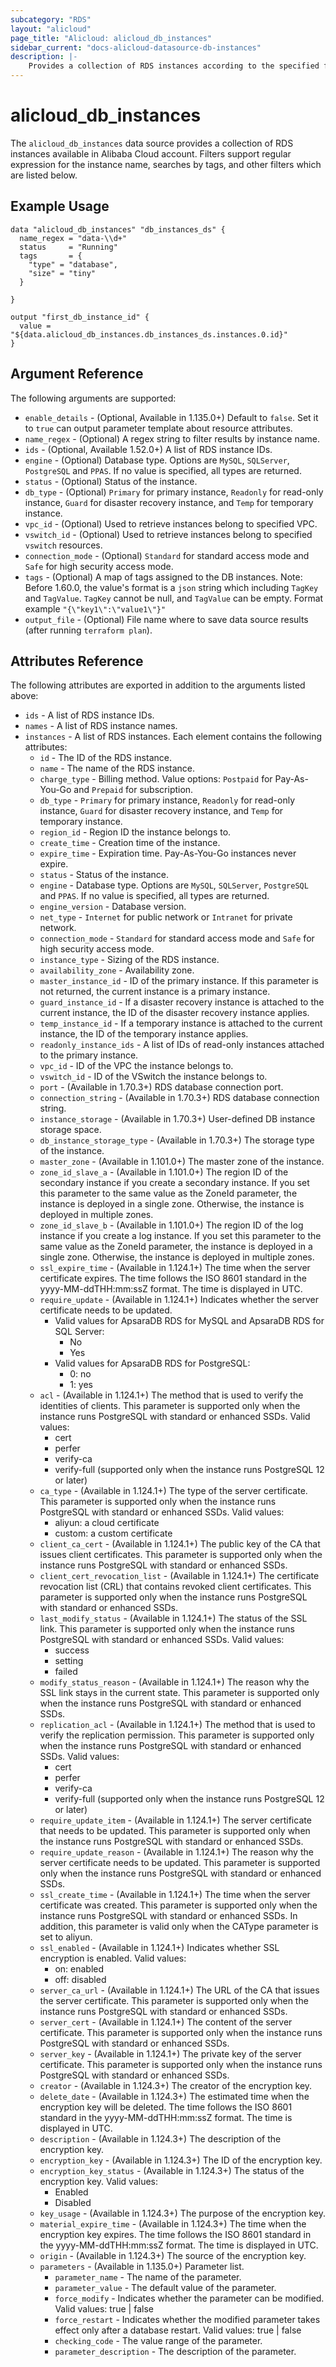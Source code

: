 ```yaml
---
subcategory: "RDS"
layout: "alicloud"
page_title: "Alicloud: alicloud_db_instances"
sidebar_current: "docs-alicloud-datasource-db-instances"
description: |-
    Provides a collection of RDS instances according to the specified filters.
---
```


# alicloud\_db\_instances

The `alicloud_db_instances` data source provides a collection of RDS instances available in Alibaba Cloud account.
Filters support regular expression for the instance name, searches by tags, and other filters which are listed below.

## Example Usage

```
data "alicloud_db_instances" "db_instances_ds" {
  name_regex = "data-\\d+"
  status     = "Running"
  tags       = {
    "type" = "database",
    "size" = "tiny"
  }

}

output "first_db_instance_id" {
  value = "${data.alicloud_db_instances.db_instances_ds.instances.0.id}"
}
```

## Argument Reference

The following arguments are supported:
* `enable_details` - (Optional, Available in 1.135.0+) Default to `false`. Set it to `true` can output parameter template about resource attributes.
* `name_regex` - (Optional) A regex string to filter results by instance name.
* `ids` - (Optional, Available 1.52.0+) A list of RDS instance IDs. 
* `engine` - (Optional) Database type. Options are `MySQL`, `SQLServer`, `PostgreSQL` and `PPAS`. If no value is specified, all types are returned.
* `status` - (Optional) Status of the instance.
* `db_type` - (Optional) `Primary` for primary instance, `Readonly` for read-only instance, `Guard` for disaster recovery instance, and `Temp` for temporary instance.
* `vpc_id` - (Optional) Used to retrieve instances belong to specified VPC.
* `vswitch_id` - (Optional) Used to retrieve instances belong to specified `vswitch` resources.
* `connection_mode` - (Optional) `Standard` for standard access mode and `Safe` for high security access mode.
* `tags` - (Optional) A map of tags assigned to the DB instances. 
Note: Before 1.60.0, the value's format is a `json` string which including `TagKey` and `TagValue`. `TagKey` cannot be null, and `TagValue` can be empty. Format example `"{\"key1\":\"value1\"}"`
* `output_file` - (Optional) File name where to save data source results (after running `terraform plan`).

## Attributes Reference

The following attributes are exported in addition to the arguments listed above:

* `ids` - A list of RDS instance IDs. 
* `names` - A list of RDS instance names. 
* `instances` - A list of RDS instances. Each element contains the following attributes:
  * `id` - The ID of the RDS instance.
  * `name` - The name of the RDS instance.
  * `charge_type` - Billing method. Value options: `Postpaid` for Pay-As-You-Go and `Prepaid` for subscription.
  * `db_type` - `Primary` for primary instance, `Readonly` for read-only instance, `Guard` for disaster recovery instance, and `Temp` for temporary instance.
  * `region_id` - Region ID the instance belongs to.
  * `create_time` - Creation time of the instance.
  * `expire_time` - Expiration time. Pay-As-You-Go instances never expire.
  * `status` - Status of the instance.
  * `engine` - Database type. Options are `MySQL`, `SQLServer`, `PostgreSQL` and `PPAS`. If no value is specified, all types are returned.
  * `engine_version` - Database version.
  * `net_type` - `Internet` for public network or `Intranet` for private network.
  * `connection_mode` - `Standard` for standard access mode and `Safe` for high security access mode.
  * `instance_type` - Sizing of the RDS instance.
  * `availability_zone` - Availability zone.
  * `master_instance_id` - ID of the primary instance. If this parameter is not returned, the current instance is a primary instance.
  * `guard_instance_id` - If a disaster recovery instance is attached to the current instance, the ID of the disaster recovery instance applies.
  * `temp_instance_id` - If a temporary instance is attached to the current instance, the ID of the temporary instance applies.
  * `readonly_instance_ids` - A list of IDs of read-only instances attached to the primary instance.
  * `vpc_id` - ID of the VPC the instance belongs to.
  * `vswitch_id` - ID of the VSwitch the instance belongs to.
  * `port` - (Available in 1.70.3+) RDS database connection port.
  * `connection_string` - (Available in 1.70.3+) RDS database connection string.
  * `instance_storage` - (Available in 1.70.3+) User-defined DB instance storage space.
  * `db_instance_storage_type` - (Available in 1.70.3+) The storage type of the instance.
  * `master_zone` - (Available in 1.101.0+) The master zone of the instance.
  * `zone_id_slave_a` - (Available in 1.101.0+) The region ID of the secondary instance if you create a secondary instance. If you set this parameter to the same value as the ZoneId parameter, the instance is deployed in a single zone. Otherwise, the instance is deployed in multiple zones. 
  * `zone_id_slave_b` - (Available in 1.101.0+) The region ID of the log instance if you create a log instance. If you set this parameter to the same value as the ZoneId parameter, the instance is deployed in a single zone. Otherwise, the instance is deployed in multiple zones.
  * `ssl_expire_time` - (Available in 1.124.1+) The time when the server certificate expires. The time follows the ISO 8601 standard in the yyyy-MM-ddTHH:mm:ssZ format. The time is displayed in UTC.
  * `require_update` - (Available in 1.124.1+) Indicates whether the server certificate needs to be updated.
    - Valid values for ApsaraDB RDS for MySQL and ApsaraDB RDS for SQL Server:
      - No
      - Yes
    - Valid values for ApsaraDB RDS for PostgreSQL:
      - 0: no
      - 1: yes
  * `acl` - (Available in 1.124.1+) The method that is used to verify the identities of clients. This parameter is supported only when the instance runs PostgreSQL with standard or enhanced SSDs. Valid values:
      - cert
      - perfer
      - verify-ca
      - verify-full (supported only when the instance runs PostgreSQL 12 or later)
  * `ca_type` - (Available in 1.124.1+) The type of the server certificate. This parameter is supported only when the instance runs PostgreSQL with standard or enhanced SSDs. Valid values:
      - aliyun: a cloud certificate
      - custom: a custom certificate
  * `client_ca_cert` - (Available in 1.124.1+) The public key of the CA that issues client certificates. This parameter is supported only when the instance runs PostgreSQL with standard or enhanced SSDs.
  * `client_cert_revocation_list` - (Available in 1.124.1+) The certificate revocation list (CRL) that contains revoked client certificates. This parameter is supported only when the instance runs PostgreSQL with standard or enhanced SSDs.
  * `last_modify_status` - (Available in 1.124.1+) The status of the SSL link. This parameter is supported only when the instance runs PostgreSQL with standard or enhanced SSDs. Valid values:
      - success
      - setting
      - failed
  * `modify_status_reason` - (Available in 1.124.1+) The reason why the SSL link stays in the current state. This parameter is supported only when the instance runs PostgreSQL with standard or enhanced SSDs.
  * `replication_acl` - (Available in 1.124.1+) The method that is used to verify the replication permission. This parameter is supported only when the instance runs PostgreSQL with standard or enhanced SSDs. Valid values:
      - cert
      - perfer
      - verify-ca
      - verify-full (supported only when the instance runs PostgreSQL 12 or later)
  * `require_update_item` - (Available in 1.124.1+) The server certificate that needs to be updated. This parameter is supported only when the instance runs PostgreSQL with standard or enhanced SSDs.
  * `require_update_reason` - (Available in 1.124.1+) The reason why the server certificate needs to be updated. This parameter is supported only when the instance runs PostgreSQL with standard or enhanced SSDs.
  * `ssl_create_time` - (Available in 1.124.1+) The time when the server certificate was created. This parameter is supported only when the instance runs PostgreSQL with standard or enhanced SSDs. In addition, this parameter is valid only when the CAType parameter is set to aliyun.
  * `ssl_enabled` - (Available in 1.124.1+) Indicates whether SSL encryption is enabled. Valid values:
      - on: enabled
      - off: disabled
  * `server_ca_url` - (Available in 1.124.1+) The URL of the CA that issues the server certificate. This parameter is supported only when the instance runs PostgreSQL with standard or enhanced SSDs.
  * `server_cert` - (Available in 1.124.1+) The content of the server certificate. This parameter is supported only when the instance runs PostgreSQL with standard or enhanced SSDs.
  * `server_key` - (Available in 1.124.1+) The private key of the server certificate. This parameter is supported only when the instance runs PostgreSQL with standard or enhanced SSDs.
  * `creator` - (Available in 1.124.3+) The creator of the encryption key.
  * `delete_date` - (Available in 1.124.3+) The estimated time when the encryption key will be deleted. The time follows the ISO 8601 standard in the yyyy-MM-ddTHH:mm:ssZ format. The time is displayed in UTC.
  * `description` - (Available in 1.124.3+) The description of the encryption key.
  * `encryption_key` - (Available in 1.124.3+) The ID of the encryption key.
  * `encryption_key_status` - (Available in 1.124.3+) The status of the encryption key. Valid values:
      - Enabled
      - Disabled
  * `key_usage` - (Available in 1.124.3+) The purpose of the encryption key.
  * `material_expire_time` - (Available in 1.124.3+) The time when the encryption key expires. The time follows the ISO 8601 standard in the yyyy-MM-ddTHH:mm:ssZ format. The time is displayed in UTC.
  * `origin` - (Available in 1.124.3+) The source of the encryption key.
  * `parameters` - (Available in 1.135.0+) Parameter list.
      * `parameter_name` - The name of the parameter.
      * `parameter_value` - The default value of the parameter.
      * `force_modify` - Indicates whether the parameter can be modified. Valid values: true | false
      * `force_restart` - Indicates whether the modified parameter takes effect only after a database restart. Valid values: true | false
      * `checking_code` - The value range of the parameter.
      * `parameter_description` - The description of the parameter.
